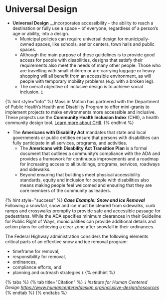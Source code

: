 # Universal Design

* **Universal Design** __incorporates accessibility – the ability to reach a destination or fully use a space – of everyone, regardless of a person’s age or ability, into a design. 
  * Municipal policies can require universal design for municipally-owned spaces, like schools, senior centers, town halls and public spaces.  
  * Although the main purpose of these guidelines is to provide good access for people with disabilities, designs that satisfy their requirements also meet the needs of many other people. Those who are travelling with small children or are carrying luggage or heavy shopping will all benefit from an accessible environment, as will people with temporary mobility problems \(e.g. with a broken leg\). 
  * The overall objective of inclusive design is to achieve social inclusion. `i`

{% hint style="info" %}
Mass in Motion has partnered with the Department of Public Health’s Health and Disability Program to offer mini-grants to implement projects to make environments more accessible and inclusive. These projects use the **Community Health Inclusion Index** \(CHII\), a health community design tool. [Learn more about CHII](https://www.nchpad.org/1273/6359/Community~Health~Inclusion~Index/).
{% endhint %}

* The **Americans with Disability Act** mandates that state and local governments or public entities ensure that persons with disabilities can fully participate in all services, programs, and activities. 
  * The **Americans with Disability Act Transition Plan** is a formal document that outlines a community’s compliance with the ADA and provides a framework for continuous improvements and a roadmap for increasing access to all buildings, programs, services, roadways and sidewalks. 
  * Beyond ensuring that buildings meet physical accessibility standards, equity and inclusion for people with disabilities also means making people feel welcomed and ensuring that they are core members of the community as leaders.  

{% hint style="success" %}
_**Case Example: Snow and Ice Removal**_ Following a snowfall, snow and ice must be cleared from sidewalks, curb ramps and crosswalks promptly to provide safe and accessible passage for pedestrians. While the ADA specifies minimum clearances in their Guideline for Public Right of Ways, municipalities can provide additional details and action plans for achieving a clear zone after snowfall in their ordinances. 

The Federal Highway administration considers the following elements critical parts of an effective snow and ice removal program:

* timeframe for removal, 
* responsibility for removal, 
* ordinances, 
* compliance efforts, and 
* planning and outreach strategies `i`
{% endhint %}

{% tabs %}
{% tab title="Citation" %}
`i` _Institute for Human Centered Design https://www.humancentereddesign.org/inclusive-design/resources_  
{% endtab %}
{% endtabs %}



